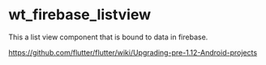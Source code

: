 # wt_firebase_listview
This a list view component that is bound to data in firebase.


https://github.com/flutter/flutter/wiki/Upgrading-pre-1.12-Android-projects